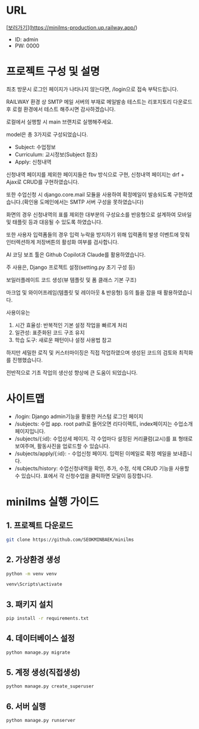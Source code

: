 # URL
[[보러가기](https://minilms-production.up.railway.app)](https://minilms-production.up.railway.app/)

- ID: admin
- PW: 0000

# 프로젝트 구성 및 설명

최초 방문시 로그인 페이지가 나타나지 않는다면, /login으로 접속 부탁드립니다.

RAILWAY 환경 상 SMTP 메일 서버의 부재로 메일발송 테스트는 리포지토리 다운로드 후 로컬 환경에서 테스트 해주시면 감사하겠습니다.

로컬에서 실행할 시 main 브랜치로 실행해주세요.

model은 총 3가지로 구성되었습니다.

- Subject: 수업정보
- Curriculum: 교시정보(Subject 참조)
- Apply: 신청내역

신청내역 페이지를 제외한 페이지들은 fbv 방식으로 구현, 신청내역 페이지는 drf + Ajax로 CRUD를 구현하였습니다.

또한 수업신청 시 django.core.mail 모듈을 사용하여 확정메일이 발송되도록 구현하였습니다.(확인용 도메인에서는 SMTP 서버 구성을 못하였습니다)

화면의 경우 신청내역의 표를 제외한 대부분의 구성요소를 반응형으로 설계하여 모바일 및 태플릿 등과 대응될 수 있도록 하였습니다.

또한 사용자 입력폼들의 경우 입력 누락을 방지하기 위해 입력폼의 발생 이벤트에 맞춰 인터렉션하게 저장버튼의 활성화 여부를 검사합니다.

AI 코딩 보조 툴은 Github Copilot과 Claude를 활용하였습니다.

주 사용은, Django 프로젝트 설정(setting.py 초기 구성 등)

보일러플레이트 코드 생성(뷰 템플릿 및 폼 클래스 기본 구조)

마크업 및 와이어프레임(템플릿 및 레이아웃 & 반응형) 등의 틀을 잡을 때 활용하였습니다.

사용이유는

1. 시간 효율성: 반복적인 기본 설정 작업을 빠르게 처리
2. 일관성: 표준화된 코드 구조 유지
3. 학습 도구: 새로운 패턴이나 설정 사용법 참고

하지만 세밀한 로직 및 커스터마이징은 직접 작업하였으며 생성된 코드의 검토와 최적화를 진행했습니다.

전반적으로 기초 작업의 생산성 향상에 큰 도움이 되었습니다.

# 사이트맵

- /login: Django admin기능을 활용한 커스텀 로그인 페이지
- /subjects: 수업 app. root path로 들어오면 리다이렉트, index페이지는 수업소개 페이지입니다.
- /subjects/{:id}: 수업상세 페이지. 각 수업마다 설정된 커리큘럼(교시)를 표 형태로 보여주며, 활동사진을 업로드할 수 있습니다.
- /subjects/apply/{:id}: - 수업신청 페이지. 입력된 이메일로 확정 메일을 보내줍니다.
- /subjects/history: 수업신청내역을 확인, 추가, 수정, 삭제 CRUD 기능을 사용할 수 있습니다. 표에서 각 신청수업을 클릭하면 모달이 등장합니다.

# minilms 실행 가이드

## 1. 프로젝트 다운로드
```bash
git clone https://github.com/SEOKMINBAEK/minilms
```

## 2. 가상환경 생성
```bash
python -m venv venv

venv\Scripts\activate
```

## 3. 패키지 설치
```bash
pip install -r requirements.txt
```

## 4. 데이터베이스 설정
```bash
python manage.py migrate
```

## 5. 계정 생성(직접생성)
```bash
python manage.py create_superuser
```

## 6. 서버 실행
```bash
python manage.py runserver
```
